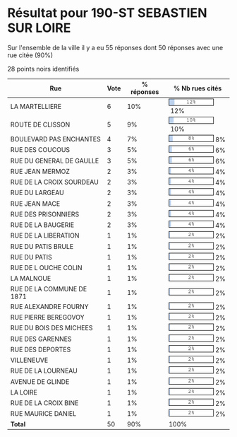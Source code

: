 # Résultat pour 190-ST SEBASTIEN SUR LOIRE

Sur l'ensemble de la ville il y a eu 55 réponses dont 50 réponses avec une rue citée (90%)

28 points noirs identifiés

| Rue | Vote | % réponses | % Nb rues cités|
|-----|------|------------|----------------|
| LA MARTELLIERE | 6 | 10% | <img src="../../img/bar_12.gif" />&nbsp;12%|
| ROUTE DE CLISSON | 5 | 9% | <img src="../../img/bar_10.gif" />&nbsp;10%|
| BOULEVARD PAS ENCHANTES | 4 | 7% | <img src="../../img/bar_8.gif" />&nbsp;8%|
| RUE DES COUCOUS | 3 | 5% | <img src="../../img/bar_6.gif" />&nbsp;6%|
| RUE DU GENERAL DE GAULLE | 3 | 5% | <img src="../../img/bar_6.gif" />&nbsp;6%|
| RUE JEAN MERMOZ | 2 | 3% | <img src="../../img/bar_4.gif" />&nbsp;4%|
| RUE DE LA CROIX SOURDEAU | 2 | 3% | <img src="../../img/bar_4.gif" />&nbsp;4%|
| RUE DU LARGEAU | 2 | 3% | <img src="../../img/bar_4.gif" />&nbsp;4%|
| RUE JEAN MACE | 2 | 3% | <img src="../../img/bar_4.gif" />&nbsp;4%|
| RUE DES PRISONNIERS | 2 | 3% | <img src="../../img/bar_4.gif" />&nbsp;4%|
| RUE DE LA BAUGERIE | 2 | 3% | <img src="../../img/bar_4.gif" />&nbsp;4%|
| RUE DE LA LIBERATION | 1 | 1% | <img src="../../img/bar_2.gif" />&nbsp;2%|
| RUE DU PATIS BRULE | 1 | 1% | <img src="../../img/bar_2.gif" />&nbsp;2%|
| RUE DU PATIS | 1 | 1% | <img src="../../img/bar_2.gif" />&nbsp;2%|
| RUE DE L OUCHE COLIN | 1 | 1% | <img src="../../img/bar_2.gif" />&nbsp;2%|
| LA MALNOUE | 1 | 1% | <img src="../../img/bar_2.gif" />&nbsp;2%|
| RUE DE LA COMMUNE DE 1871 | 1 | 1% | <img src="../../img/bar_2.gif" />&nbsp;2%|
| RUE ALEXANDRE FOURNY | 1 | 1% | <img src="../../img/bar_2.gif" />&nbsp;2%|
| RUE PIERRE BEREGOVOY | 1 | 1% | <img src="../../img/bar_2.gif" />&nbsp;2%|
| RUE DU BOIS DES MICHEES | 1 | 1% | <img src="../../img/bar_2.gif" />&nbsp;2%|
| RUE DES GARENNES | 1 | 1% | <img src="../../img/bar_2.gif" />&nbsp;2%|
| RUE DES DEPORTES | 1 | 1% | <img src="../../img/bar_2.gif" />&nbsp;2%|
| VILLENEUVE | 1 | 1% | <img src="../../img/bar_2.gif" />&nbsp;2%|
| RUE DE LA LOURNEAU | 1 | 1% | <img src="../../img/bar_2.gif" />&nbsp;2%|
| AVENUE DE GLINDE | 1 | 1% | <img src="../../img/bar_2.gif" />&nbsp;2%|
| LA LOIRE | 1 | 1% | <img src="../../img/bar_2.gif" />&nbsp;2%|
| RUE DE LA CROIX BINE | 1 | 1% | <img src="../../img/bar_2.gif" />&nbsp;2%|
| RUE MAURICE DANIEL | 1 | 1% | <img src="../../img/bar_2.gif" />&nbsp;2%|
| **Total** | 50 | 90% | 100%|

